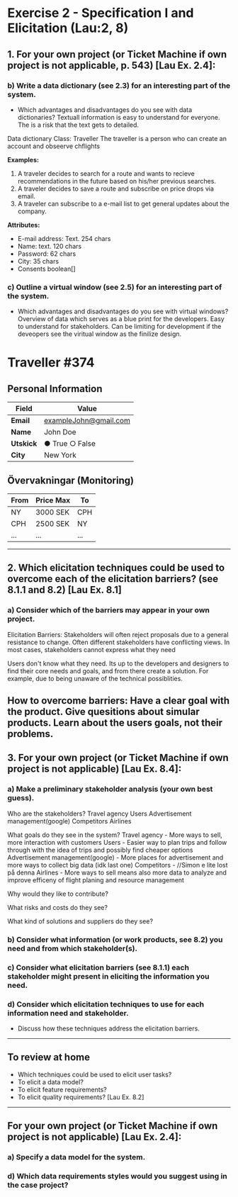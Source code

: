 # Exercise 2 - Specification I and Elicitation (Lau:2, 8)

## 1. For your own project (or Ticket Machine if own project is not applicable, p. 543) [Lau Ex. 2.4]:

### b) Write a data dictionary (see 2.3) for an interesting part of the system.

- Which advantages and disadvantages do you see with data dictionaries?
Textuall information is easy to understand for everyone. The is a risk that the text gets to detailed.

Data dictionary
Class: Traveller
The traveller is a person who can create an account and obseerve chflights

**Examples:**

1. A traveler decides to search for a route and wants to recieve recommendations in the future based on his/her previous searches.
2. A traveler decides to save a route and subscribe on price drops via email.
3. A traveler can subscribe to a e-mail list to get general updates about the company.

**Attributes:**
- E-mail address: Text. 254 chars
- Name: text. 120 chars
- Password: 62 chars
- City: 35 chars
- Consents boolean[]
### c) Outline a virtual window (see 2.5) for an interesting part of the system.

- Which advantages and disadvantages do you see with virtual windows?
Overview of data which serves as a blue print for the developers. Easy to understand for stakeholders. Can be limiting for development if the deveopers see the viritual window as the finilize design.

# Traveller #374

## Personal Information

| Field     | Value                   |
|-----------|-------------------------|
| **Email** | exampleJohn@gmail.com   |
| **Name**  | John Doe                |
| **Utskick** | ● True  ○ False       |
| **City**  | New York                |

## Övervakningar (Monitoring)

| From | Price Max | To  |
|------|----------|-----|
| NY   | 3000 SEK | CPH |
| CPH  | 2500 SEK | NY  |
| ...  | ...      | ... |

---

## 2. Which elicitation techniques could be used to overcome each of the elicitation barriers? (see 8.1.1 and 8.2) [Lau Ex. 8.1]


### a) Consider which of the barriers may appear in your own project.
Elicitation Barriers: 
Stakeholders will often reject proposals due to a general resistance to change.
Often different stakeholders have conflicting views. 
In most cases, stakeholders cannot express what they need

Users don't know what they need. Its up to the developers and designers to find their core needs and goals, and from there create a solution. For example, due to being unaware of the technical possiblities.

How to overcome barriers:
Have a clear goal with the product.
Give quesitions about simular products.
Learn about the users goals, not their problems.
---

## 3. For your own project (or Ticket Machine if own project is not applicable) [Lau Ex. 8.4]:

### a) Make a preliminary stakeholder analysis (your own best guess).
Who are the stakeholders?
Travel agency
Users
Advertisement management(google)
Competitors
Airlines

What goals do they see in the system?
Travel agency - More ways to sell, more interaction with customers
Users - Easier way to plan trips and follow through with the idea of trips and possibly find cheaper options
Advertisement management(google) - More places for advertisement and more ways to collect big data (idk last one)
Competitors - //Simon e lite lost på denna
Airlines - More ways to sell means also more data to analyze and improve efficeny of flight planing and resource management

Why would they like to contribute?

What risks and costs do they see?

What kind of solutions and suppliers do they see?


### b) Consider what information (or work products, see 8.2) you need and from which stakeholder(s).


### c) Consider what elicitation barriers (see 8.1.1) each stakeholder might present in eliciting the information you need.


### d) Consider which elicitation techniques to use for each information need and stakeholder.

- Discuss how these techniques address the elicitation barriers.

---

## **To review at home**

- Which techniques could be used to elicit user tasks?
- To elicit a data model?
- To elicit feature requirements?
- To elicit quality requirements? [Lau Ex. 8.2]

---

## For your own project (or Ticket Machine if own project is not applicable) [Lau Ex. 2.4]:


### a) Specify a data model for the system.

### d) Which data requirements styles would you suggest using in the case project?
